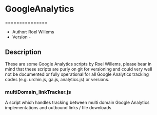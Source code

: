 # GoogleAnalytics
===============
* Author: Roel Willems																	
* Version -

## Description
These are some Google Analytics scripts by Roel Willems, please bear in mind that these scripts are purly on git for versioning and could very well not be documented or fully operational for all Google Analytics tracking codes (e.g. urchin.js, ga.js, analytics.js) or versions.

### multiDomain_linkTracker.js
A script which handles tracking between multi domain Google Analytics implementations and outbound links / file downloads.